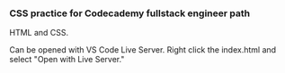### CSS practice for Codecademy fullstack engineer path

HTML and CSS. 

Can be opened with VS Code Live Server. Right click the index.html and select "Open with Live Server."